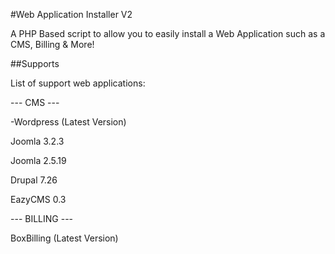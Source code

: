 #Web Application Installer V2

A PHP Based script to allow you to easily install a Web Application such as a CMS, Billing &amp; More!


##Supports

List of support web applications:

--- CMS ---

-Wordpress (Latest Version)

Joomla 3.2.3

Joomla 2.5.19

Drupal 7.26

EazyCMS 0.3



--- BILLING ---

BoxBilling (Latest Version)
